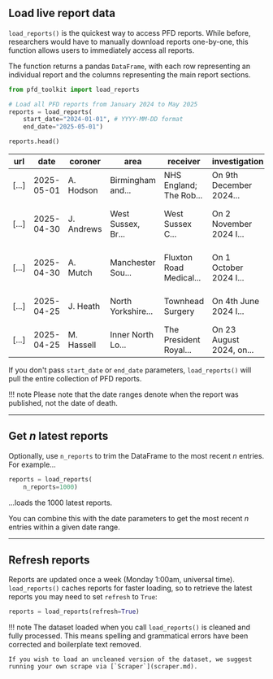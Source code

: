 ## Load live report data

`load_reports()` is the quickest way to access PFD reports.  While before, researchers would have to manually download reports one-by-one, this function allows users to immediately access all reports.

The function returns a pandas `DataFrame`, with each row representing an individual report and the columns representing the main report sections.

```py
from pfd_toolkit import load_reports

# Load all PFD reports from January 2024 to May 2025
reports = load_reports(
    start_date="2024-01-01", # YYYY-MM-DD format
    end_date="2025-05-01")

reports.head()
```


| url                        | date       | coroner    | area                        | receiver                | investigation           | circumstances                 | concerns                   |
|----------------------------|------------|------------|-----------------------------|-------------------------|-------------------------|-------------------------------|----------------------------|
| [...]            | 2025-05-01 | A. Hodson  | Birmingham and...    | NHS England; The Rob... | On 9th December 2024... | At 10.45am on 23rd November...| To The Robert Jones... |
| [...]           | 2025-04-30 | J. Andrews | West Sussex, Br...| West Sussex C... | On 2 November 2024 I... | They drove their car into...   | The inquest was told t...  |
| [...]            | 2025-04-30 | A. Mutch   | Manchester Sou...            | Fluxton Road Medical... | On 1 October 2024 I...  | They were prescribed long...   | The inquest heard evide... |
| [...]            | 2025-04-25 | J. Heath   | North Yorkshire...   | Townhead Surgery        | On 4th June 2024 I...   | On 15 March 2024, Richar...    | When a referral docume...  |
| [...]            | 2025-04-25 | M. Hassell | Inner North Lo...          | The President Royal...  | On 23 August 2024, on...| They were a big baby and...    | With the benefit of a m... |

If you don't pass `start_date` or `end_date` parameters, `load_reports()` will pull the entire collection of PFD reports.

!!! note
    Please note that the date ranges denote when the report was published, not the date of death.

---

## Get *n* latest reports

Optionally, use `n_reports` to trim the DataFrame to the most recent *n* entries. For example...

```py
reports = load_reports(
    n_reports=1000)
```

...loads the 1000 latest reports.

You can combine this with the date parameters to get the most recent *n* entries within a given date range.


---

## Refresh reports

Reports are updated once a week (Monday 1:00am, universal time). `load_reports()` caches reports for faster loading, so to retrieve the latest reports you may need to set `refresh` to `True`:

```py
reports = load_reports(refresh=True)
```


!!! note
    The dataset loaded when you call `load_reports()` is cleaned and fully processed. This means spelling and grammatical errors have been corrected and boilerplate text removed.
    
    If you wish to load an uncleaned version of the dataset, we suggest running your own scrape via [`Scraper`](scraper.md).